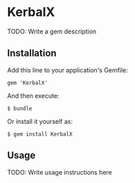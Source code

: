 # KerbalX

TODO: Write a gem description

## Installation

Add this line to your application's Gemfile:

    gem 'KerbalX'

And then execute:

    $ bundle

Or install it yourself as:

    $ gem install KerbalX

## Usage

TODO: Write usage instructions here


